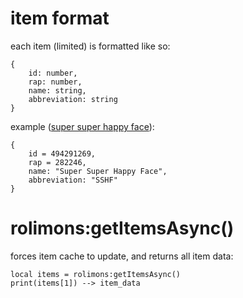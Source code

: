 # item format
each item (limited) is formatted like so:
```luau
{
    id: number,
    rap: number,
    name: string,
    abbreviation: string
}
```
example ([super super happy face](https://www.rolimons.com/item/494291269)):
```luau
{
    id = 494291269,
    rap = 282246,
    name: "Super Super Happy Face",
    abbreviation: "SSHF"
}
```

# rolimons:getItemsAsync()
forces item cache to update, and returns all item data:
```luau
local items = rolimons:getItemsAsync()
print(items[1]) --> item_data

